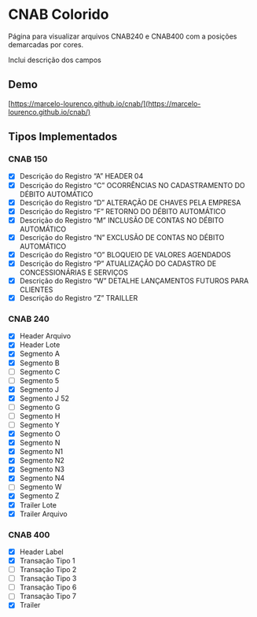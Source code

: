 # CNAB Colorido

Página para visualizar arquivos CNAB240 e CNAB400 com a posições demarcadas por cores.

Inclui descrição dos campos

## Demo

[https://marcelo-lourenco.github.io/cnab/](https://marcelo-lourenco.github.io/cnab/)

## Tipos Implementados

### CNAB 150

- [X] Descrição do Registro “A” HEADER 04
- [X] Descrição do Registro “C” OCORRÊNCIAS NO CADASTRAMENTO DO DÉBITO AUTOMÁTICO
- [X] Descrição do Registro “D” ALTERAÇÃO DE CHAVES PELA EMPRESA
- [X] Descrição do Registro “F” RETORNO DO DÉBITO AUTOMÁTICO
- [X] Descrição do Registro “M” INCLUSÃO DE CONTAS NO DÉBITO AUTOMÁTICO
- [X] Descrição do Registro “N” EXCLUSÃO DE CONTAS NO DÉBITO AUTOMÁTICO
- [X] Descrição do Registro “O” BLOQUEIO DE VALORES AGENDADOS
- [X] Descrição do Registro “P” ATUALIZAÇÃO DO CADASTRO DE CONCESSIONÁRIAS E SERVIÇOS
- [X] Descrição do Registro “W” DETALHE LANÇAMENTOS FUTUROS PARA CLIENTES
- [X] Descrição do Registro “Z” TRAILLER

### CNAB 240

- [X] Header Arquivo
- [X] Header Lote
- [X] Segmento A
- [X] Segmento B
- [ ] Segmento C
- [ ] Segmento 5
- [X] Segmento J
- [X] Segmento J 52
- [ ] Segmento G
- [ ] Segmento H
- [ ] Segmento Y
- [X] Segmento O
- [X] Segmento N
- [X] Segmento N1
- [X] Segmento N2
- [X] Segmento N3
- [X] Segmento N4
- [ ] Segmento W
- [X] Segmento Z
- [X] Trailer Lote
- [X] Trailer Arquivo

### CNAB 400

- [X] Header Label
- [X] Transação Tipo 1
- [ ] Transação Tipo 2
- [ ] Transação Tipo 3
- [ ] Transação Tipo 6
- [ ] Transação Tipo 7
- [X] Trailer
